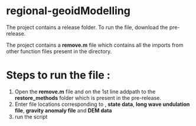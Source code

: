 # regional-geoidModelling

The project contains a release folder.
To run the file, download the pre-release.

The project contains a **remove.m** file which contains all the imports from other function files present in the directory.

# Steps to run the file :

1. Open the **remove.m** file and on the 1st line addpath to the **restore_methods** folder which is present in the pre-release.
1. Enter file locations corresponding to , **state data**, **long wave undulation file**, **gravity anomaly file** and **DEM data**
1. run the script
